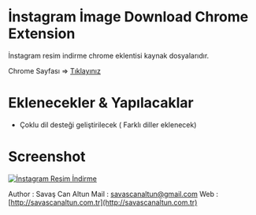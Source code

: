 İnstagram İmage Download Chrome Extension
=========

İnstagram resim indirme chrome eklentisi kaynak dosyalarıdır. 


Chrome Sayfası => [Tıklayınız](http://goo.gl/MTmv1e)



Eklenecekler & Yapılacaklar
=========
- Çoklu dil desteği geliştirilecek ( Farklı diller eklenecek)


Screenshot
=========
[![İnstagram Resim İndirme](https://lh3.googleusercontent.com/27s8ReaKORD7GQdwyBIaNreJkkSrDHvXOQQ9z44u4_uRfgq-ZkSPc1y0hTzC9B2AriFBkuIqWA=s640-h400-e365-rw)](http://instagramresimindirme.net/)




Author : Savaş Can Altun
Mail : savascanaltun@gmail.com
Web : [http://savascanaltun.com.tr](http://savascanaltun.com.tr)
